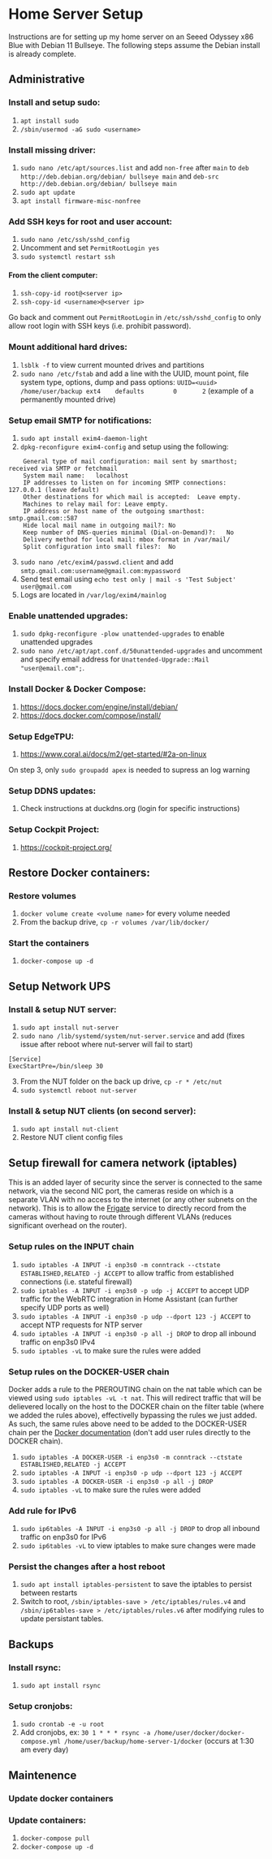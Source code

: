 # Home Server Setup
Instructions are for setting up my home server on an Seeed Odyssey x86 Blue with Debian 11 Bullseye. The following steps assume the Debian install is already complete.

## Administrative
### Install and setup sudo:
1. `apt install sudo`
2. `/sbin/usermod -aG sudo <username>`

### Install missing driver:
1. `sudo nano /etc/apt/sources.list` and add `non-free` after `main` to `deb http://deb.debian.org/debian/ bullseye main` and `deb-src http://deb.debian.org/debian/ bullseye main`
2. `sudo apt update`
3. `apt install firmware-misc-nonfree`

### Add SSH keys for root and user account:
1. `sudo nano /etc/ssh/sshd_config`
2. Uncomment and set `PermitRootLogin yes`
3. `sudo systemctl restart ssh`

#### From the client computer:
1. `ssh-copy-id root@<server ip>`
2. `ssh-copy-id <username>@<server ip>`

Go back and comment out `PermitRootLogin` in `/etc/ssh/sshd_config` to only allow root login with SSH keys (i.e. prohibit password).

### Mount additional hard drives:
1. `lsblk -f` to view current mounted drives and partitions
2. `sudo nano /etc/fstab` and add a line with the UUID, mount point, file system type, options, dump and pass options: `UUID=<uuid> /home/user/backup ext4    defaults        0       2` (example of a permanently mounted drive)

### Setup email SMTP for notifications:
1. `sudo apt install exim4-daemon-light`
2. `dpkg-reconfigure exim4-config` and setup using the following:

````
    General type of mail configuration:	mail sent by smarthost; received via SMTP or fetchmail
    System mail name:	localhost
    IP addresses to listen on for incoming SMTP connections:	127.0.0.1 (leave default)
    Other destinations for which mail is accepted:	Leave empty.
    Machines to relay mail for:	Leave empty.
    IP address or host name of the outgoing smarthost:	smtp.gmail.com::587
    Hide local mail name in outgoing mail?:	No
    Keep number of DNS-queries minimal (Dial-on-Demand)?:	No
    Delivery method for local mail:	mbox format in /var/mail/
    Split configuration into small files?:	No
````

3. `sudo nano /etc/exim4/passwd.client` and add `smtp.gmail.com:username@gmail.com:mypassword`
4. Send test email using `echo test only | mail -s 'Test Subject' user@gmail.com`
5. Logs are located in `/var/log/exim4/mainlog`

### Enable unattended upgrades:
1. `sudo dpkg-reconfigure -plow unattended-upgrades` to enable unattended upgrades
2. `sudo nano /etc/apt/apt.conf.d/50unattended-upgrades` and uncomment and specify email address for `Unattended-Upgrade::Mail "user@email.com";`.

### Install Docker & Docker Compose:
1. https://docs.docker.com/engine/install/debian/
2. https://docs.docker.com/compose/install/

### Setup EdgeTPU:
1. https://www.coral.ai/docs/m2/get-started/#2a-on-linux

On step 3, only `sudo groupadd apex` is needed to supress an log warning

### Setup DDNS updates:
1. Check instructions at duckdns.org (login for specific instructions)

### Setup Cockpit Project:
1. https://cockpit-project.org/

## Restore Docker containers:
### Restore volumes
1. `docker volume create <volume name>` for every volume needed
2. From the backup drive, `cp -r volumes /var/lib/docker/`

### Start the containers
1. `docker-compose up -d`

## Setup Network UPS
### Install & setup NUT server:
1. `sudo apt install nut-server`
2. `sudo nano /lib/systemd/system/nut-server.service` and add (fixes issue after reboot where nut-server will fail to start)

````
[Service]
ExecStartPre=/bin/sleep 30
````
3. From the NUT folder on the back up drive, `cp -r * /etc/nut`
4. `sudo systemctl reboot nut-server`

### Install & setup NUT clients (on second server):
1. `sudo apt install nut-client`
2. Restore NUT client config files

## Setup firewall for camera network (iptables)
This is an added layer of security since the server is connected to the same network, via the second NIC port, the cameras reside on which is a separate VLAN with no access to the internet (or any other subnets on the network). This is to allow the [Frigate](https://frigate.video) service to directly record from the cameras without having to route through different VLANs (reduces significant overhead on the router).

### Setup rules on the INPUT chain
1. `sudo iptables -A INPUT -i enp3s0 -m conntrack --ctstate ESTABLISHED,RELATED -j ACCEPT` to allow traffic from established connections (i.e. stateful firewall)
2. `sudo iptables -A INPUT -i enp3s0 -p udp -j ACCEPT` to accept UDP traffic for the WebRTC integration in Home Assistant (can further specify UDP ports as well)
3. `sudo iptables -A INPUT -i enp3s0 -p udp --dport 123 -j ACCEPT` to accept NTP requests for NTP server
4. `sudo iptables -A INPUT -i enp3s0 -p all -j DROP` to drop all inbound traffic on enp3s0 IPv4
5. `sudo iptables -vL` to make sure the rules were added

### Setup rules on the DOCKER-USER chain
Docker adds a rule to the PREROUTING chain on the nat table which can be viewed using `sudo iptables -vL -t nat`. This will redirect traffic that will be delievered locally on the host to the DOCKER chain on the filter table (where we added the rules above), effectivelly bypassing the rules we just added. As such, the same rules above need to be added to the DOCKER-USER chain per the [Docker documentation](https://docs.docker.com/network/iptables/) (don't add user rules directly to the DOCKER chain).
1. `sudo iptables -A DOCKER-USER -i enp3s0 -m conntrack --ctstate ESTABLISHED,RELATED -j ACCEPT`
2. `sudo iptables -A INPUT -i enp3s0 -p udp --dport 123 -j ACCEPT`
3. `sudo iptables -A DOCKER-USER -i enp3s0 -p all -j DROP`
4. `sudo iptables -vL` to make sure the rules were added

### Add rule for IPv6
1. `sudo ip6tables -A INPUT -i enp3s0 -p all -j DROP` to drop all inbound traffic on enp3s0 for IPv6
2. `sudo ip6tables -vL` to view iptables to make sure changes were made

### Persist the changes after a host reboot
1. `sudo apt install iptables-persistent` to save the iptables to persist between restarts
2. Switch to root, `/sbin/iptables-save > /etc/iptables/rules.v4` and `/sbin/ip6tables-save > /etc/iptables/rules.v6` after modifying rules to update persistant tables.

## Backups
### Install rsync:
1. `sudo apt install rsync`

### Setup cronjobs:
1. `sudo crontab -e -u root`
2. Add cronjobs, ex: `30 1 * * * rsync -a /home/user/docker/docker-compose.yml /home/user/backup/home-server-1/docker` (occurs at 1:30 am every day)

## Maintenence
### Update docker containers
### Update containers:
1. `docker-compose pull`
2. `docker-compose up -d`
